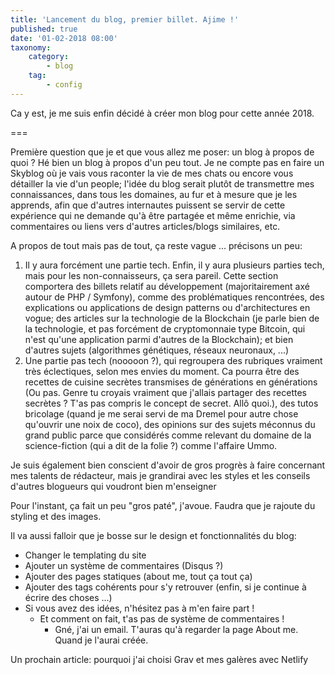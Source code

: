 ```yaml
---
title: 'Lancement du blog, premier billet. Ajime !'
published: true
date: '01-02-2018 08:00'
taxonomy:
    category:
        - blog
    tag:
        - config
---
```


Ca y est, je me suis enfin décidé à créer mon blog pour cette année 2018.

===

Première question que je et que vous allez me poser: un blog à propos de quoi ? Hé bien un blog à propos d'un peu tout. Je ne compte pas en faire un Skyblog où je vais vous raconter la vie de mes chats ou encore vous détailler la vie d'un people; l'idée du blog serait plutôt de transmettre mes connaissances, dans tous les domaines, au fur et à mesure que je les apprends, afin que d'autres internautes puissent se servir de cette expérience qui ne demande qu'à être partagée et même enrichie, via commentaires ou liens vers d'autres articles/blogs similaires, etc.

A propos de tout mais pas de tout, ça reste vague ... précisons un peu:

1. Il y aura forcément une partie tech. Enfin, il y aura plusieurs parties tech, mais pour les non-connaisseurs, ça sera pareil. Cette section comportera des billets relatif au développement (majoritairement axé autour de PHP / Symfony), comme des problématiques rencontrées, des explications ou applications de design patterns ou d'architectures en vogue; des articles sur la technologie de la Blockchain (je parle bien de la technologie, et pas forcément de cryptomonnaie type Bitcoin, qui n'est qu'une application parmi d'autres de la Blockchain); et bien d'autres sujets (algorithmes génétiques, réseaux neuronaux, ...)
2. Une partie pas tech (nooooon ?), qui regroupera des rubriques vraiment très éclectiques, selon mes envies du moment. Ca pourra être des recettes de cuisine secrètes transmises de générations en générations (Ou pas. Genre tu croyais vraiment que j'allais partager des recettes secrètes ? T'as pas compris le concept de secret. Allô quoi.), des tutos bricolage (quand je me serai servi de ma Dremel pour autre chose qu'ouvrir une noix de coco), des opinions sur des sujets méconnus du grand public parce que considérés comme relevant du domaine de la science-fiction (qui a dit de la folie ?) comme l'affaire Ummo.

Je suis également bien conscient d'avoir de gros progrès à faire concernant mes talents de rédacteur, mais je grandirai avec les styles et les conseils d'autres blogueurs qui voudront bien m'enseigner

Pour l'instant, ça fait un peu "gros paté", j'avoue. Faudra que je rajoute du styling et des images.

Il va aussi falloir que je bosse sur le design et fonctionnalités du blog:

* Changer le templating du site
* Ajouter un système de commentaires (Disqus ?)
* Ajouter des pages statiques (about me, tout ça tout ça)
* Ajouter des tags cohérents pour s'y retrouver (enfin, si je continue à écrire des choses ...)
* Si vous avez des idées, n'hésitez pas à m'en faire part !
  * Et comment on fait, t'as pas de système de commentaires !
     * Gné, j'ai un email. T'auras qu'à regarder la page About me. Quand je l'aurai créée.

Un prochain article: pourquoi j'ai choisi Grav et mes galères avec Netlify 
